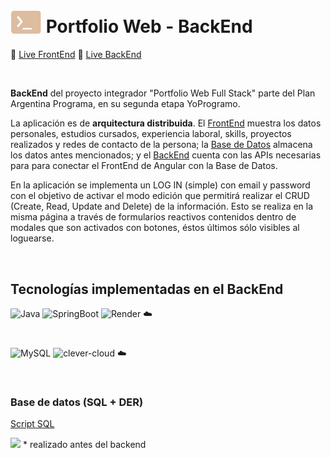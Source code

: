 <div align="left">
 <span><h1><img src="https://github.com/ol-s/yp-Portfolio-FrontEnd-Angular/blob/main/src/assets/img/faviconOscuro.svg" width="50px" style="margin-bottom: -0.1em;"> Portfolio Web - BackEnd</h1></span>
 
</div>

🔗 [Live FrontEnd](https://sf-portfoliofrontend.web.app/ "Live FrontEnd")  🔗 [Live BackEnd](https://backols.onrender.com/ "Live BackEnd")


<br>

**BackEnd** del proyecto integrador "Portfolio Web Full Stack" parte del Plan Argentina Programa, en su segunda etapa YoProgramo. 

La aplicación es de **arquitectura distribuida**. El [FrontEnd](https://github.com/ol-s/yp-Portfolio-FrontEnd-Angular/ "FrontEnd") muestra los datos personales, estudios cursados, experiencia laboral, skills, proyectos realizados y redes de contacto de la persona; la [Base de Datos](https://github.com/ol-s/yp-Portfolio-FrontEnd-Angular/tree/main/src/assets/der/ "Base de Datos") almacena los datos antes mencionados; y el [BackEnd](https://github.com/ol-s/backend/ "BackEnd") cuenta con las APIs necesarias para  para conectar el FrontEnd de Angular con la Base de Datos. 

En la aplicación se implementa un LOG IN (simple) con email y password con el objetivo de activar el modo edición que permitirá realizar el CRUD (Create, Read, Update and Delete) de la información. Esto se realiza en la misma página a través de formularios reactivos contenidos dentro de modales que son activados con botones, éstos últimos sólo visibles al loguearse.

<br>


## Tecnologías implementadas en el BackEnd

![Java](https://img.shields.io/badge/java-393434.svg?style=for-the-badge&logo=java&logoColor=white)
![SpringBoot](https://img.shields.io/badge/Spring_Boot-393434?style=for-the-badge&logo=spring-boot&logoColor=white)
![Render](https://img.shields.io/badge/Render-white.svg?style=for-the-badge&logo=render&logoColor=black) ☁️
#
![MySQL](https://img.shields.io/badge/mysql-393434.svg?style=for-the-badge&logo=mysql&logoColor=white)
![clever-cloud](https://img.shields.io/badge/clevercloud-white.svg?style=for-the-badge&logo=java&logoColor=black) ☁️

<br>

### Base de datos (SQL + DER)

[Script SQL](https://github.com/ol-s/yp-Portfolio-FrontEnd-Angular/blob/main/src/assets/der/der-forwardEngineer-script.sql/ "SQL") 

<img src="https://github.com/ol-s/REPOpruebasPRIVATE/blob/main/ypPortfolio-DER.png" width="700px" style="">
* realizado antes del backend

#
